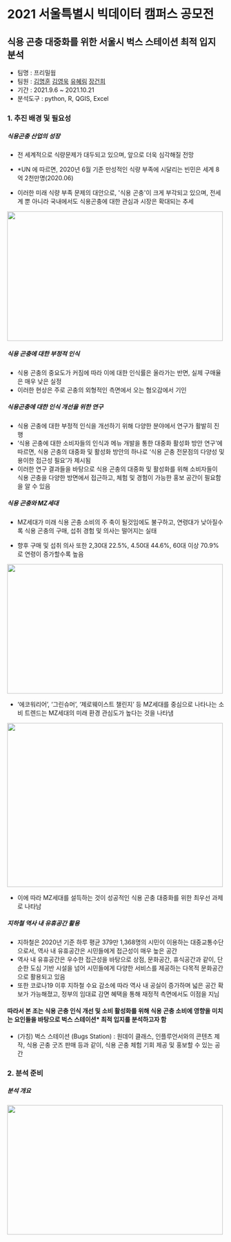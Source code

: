 # 2021 서울특별시 빅데이터 캠퍼스 공모전
식용 곤충 대중화를 위한 서울시 벅스 스테이션 최적 입지 분석
-------------
* 팀명 : 프리밀웜
* 팀원 : [김명훈](https://github.com/minghoona) [김영욱](https://github.com/kjfms) [유혜림](https://github.com/YuHyeRim) [장건희](https://github.com/kuma987)
* 기간 : 2021.9.6 ~ 2021.10.21
* 분석도구 : python, R, QGIS, Excel


### 1. 추진 배경 및 필요성

##### 식용곤충 산업의 성장
- 전 세계적으로 식량문제가 대두되고 있으며, 앞으로 더욱 심각해질 전망
- *UN 에 따르면, 2020년 6월 기준 만성적인 식량 부족에 시달리는 빈민은 세계 8억 2천만명(2020.06)

- 이러한 미래 식량 부족 문제의 대안으로, '식용 곤충'이 크게 부각되고 있으며, 전세계 뿐 아니라 국내에서도 식용곤충에 대한 관심과 시장은 확대되는 추세 

<img src = https://user-images.githubusercontent.com/68065313/140670355-b3fac443-2e15-49c0-b6be-5b77e327f1b7.png width="500" height="300"/>


##### 식용 곤충에 대한 부정적 인식
- 식용 곤충의 중요도가 커짐에 따라 이에 대한 인식률은 올라가는 반면, 실제 구매율은 매우 낮은 실정
- 이러한 현상은 주로 곤충의 외형적인 측면에서 오는 혐오감에서 기인

##### 식용곤충에 대한 인식 개선을 위한 연구
- 식용 곤충에 대한 부정적 인식을 개선하기 위해 다양한 분야에서 연구가 활발히 진행
- ‘식용 곤충에 대한 소비자들의 인식과 메뉴 개발을 통한 대중화 활성화 방안 연구’에 따르면, 식용 곤충의 대중화 및 활성화 방안의 하나로 ‘식용 곤충 전문점의 다양성 및 용이한 접근성 필요’가 제시됨
- 이러한 연구 결과들을 바탕으로 식용 곤충의 대중화 및 활성화를 위해 소비자들이 식용 곤충을 다양한 방면에서 접근하고, 체험 및 경험이 가능한 홍보 공간이 필요함을 알 수 있음

##### 식용 곤충와 MZ세대
- MZ세대가 미래 식용 곤충 소비의 주 축이 될것임에도 불구하고, 연령대가 낮아질수록 식용 곤충의 구매, 섭취 경험 및 의사는 떨어지는 실태
* 향후 구매 및 섭취 의사 또한 2,30대 22.5%, 4.50대 44.6%, 60대 이상 70.9%로 연령이 증가할수록 높음
<img src = https://user-images.githubusercontent.com/68065313/140671009-8404c4a2-0005-4036-8161-17adba3e38eb.png width="500" height="300"/>

- ‘에코워리어’, ‘그린슈머’, ‘제로웨이스트 챌린지’ 등 MZ세대를 중심으로 나타나는 소비 트렌드는 MZ세대의 미래 환경 관심도가 높다는 것을 나타냄

<img src = https://user-images.githubusercontent.com/68065313/140671154-d2c71cc8-c3f8-4b7d-a03c-9f664739c71d.png width="500" height="380"/>

- 이에 따라 MZ세대를 설득하는 것이 성공적인 식용 곤충 대중화를 위한 최우선 과제로 나타남

##### 지하철 역사 내 유휴공간 활용
- 지하철은 2020년 기준 하루 평균 379만 1,368명의 시민이 이용하는 대중교통수단으로서, 역사 내 유휴공간은 시민들에게 접근성이 매우 높은 공간
- 역사 내 유휴공간은 우수한 접근성을 바탕으로 상점, 문화공간, 휴식공간과 같이, 단순한 도심 기반 시설을 넘어 시민들에게 다양한 서비스를 제공하는 다목적 문화공간으로 활용되고 있음
- 또한 코로나19 이후 지하철 수요 감소에 따라 역사 내 공실이 증가하며 넓은 공간 확보가 가능해졌고, 정부의 임대료 감면 혜택을 통해 재정적 측면에서도 이점을 지님

#### 따라서 본 조는 식용 곤충 인식 개선 및 소비 활성화를 위해 식용 곤충 소비에 영향을 미치는 요인들을 바탕으로 벅스 스테이션* 최적 입지를 분석하고자 함 
* (가칭) 벅스 스테이션 (Bugs Station) : 원데이 클래스, 인플루언서와의 콘텐츠 제작, 식용 곤충 굿즈 판매 등과 같이, 식용 곤충 체험 기회 제공 및 홍보할 수 있는 공간


### 2. 분석 준비

##### 분석 개요
<img src = https://Bigdata-campus/분석개요.png width="500" height="300"/>
